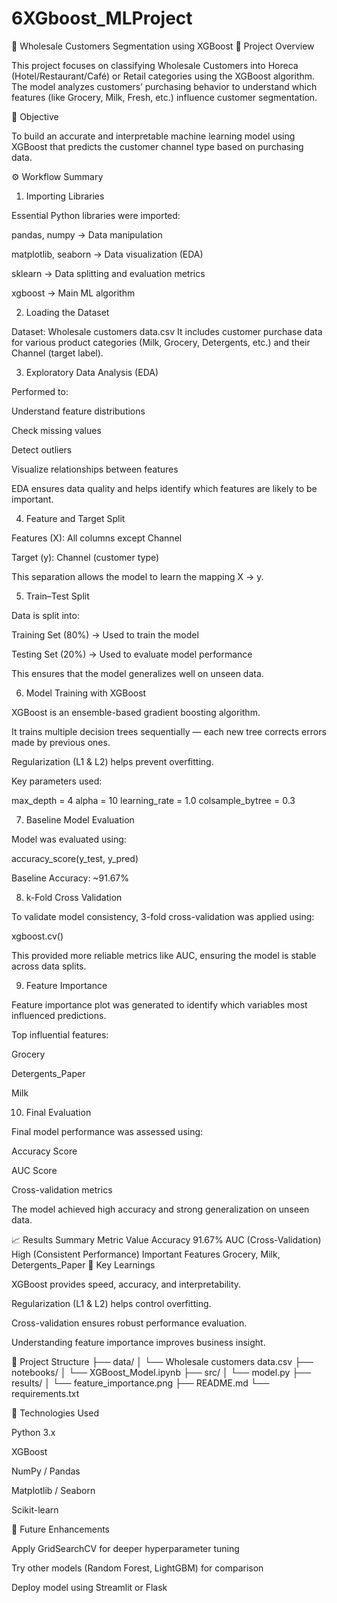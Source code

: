 # 6XGboost_MLProject

🧠 Wholesale Customers Segmentation using XGBoost
📌 Project Overview

This project focuses on classifying Wholesale Customers into Horeca (Hotel/Restaurant/Café) or Retail categories using the XGBoost algorithm.
The model analyzes customers’ purchasing behavior to understand which features (like Grocery, Milk, Fresh, etc.) influence customer segmentation.

🎯 Objective

To build an accurate and interpretable machine learning model using XGBoost that predicts the customer channel type based on purchasing data.

⚙️ Workflow Summary
1. Importing Libraries

Essential Python libraries were imported:

pandas, numpy → Data manipulation

matplotlib, seaborn → Data visualization (EDA)

sklearn → Data splitting and evaluation metrics

xgboost → Main ML algorithm

2. Loading the Dataset

Dataset: Wholesale customers data.csv
It includes customer purchase data for various product categories (Milk, Grocery, Detergents, etc.) and their Channel (target label).

3. Exploratory Data Analysis (EDA)

Performed to:

Understand feature distributions

Check missing values

Detect outliers

Visualize relationships between features

EDA ensures data quality and helps identify which features are likely to be important.

4. Feature and Target Split

Features (X): All columns except Channel

Target (y): Channel (customer type)

This separation allows the model to learn the mapping X → y.

5. Train–Test Split

Data is split into:

Training Set (80%) → Used to train the model

Testing Set (20%) → Used to evaluate model performance

This ensures that the model generalizes well on unseen data.

6. Model Training with XGBoost

XGBoost is an ensemble-based gradient boosting algorithm.

It trains multiple decision trees sequentially — each new tree corrects errors made by previous ones.

Regularization (L1 & L2) helps prevent overfitting.

Key parameters used:

max_depth = 4
alpha = 10
learning_rate = 1.0
colsample_bytree = 0.3

7. Baseline Model Evaluation

Model was evaluated using:

accuracy_score(y_test, y_pred)


Baseline Accuracy: ~91.67%

8. k-Fold Cross Validation

To validate model consistency, 3-fold cross-validation was applied using:

xgboost.cv()


This provided more reliable metrics like AUC, ensuring the model is stable across data splits.

9. Feature Importance

Feature importance plot was generated to identify which variables most influenced predictions.

Top influential features:

Grocery

Detergents_Paper

Milk

10. Final Evaluation

Final model performance was assessed using:

Accuracy Score

AUC Score

Cross-validation metrics

The model achieved high accuracy and strong generalization on unseen data.

📈 Results Summary
Metric	Value
Accuracy	91.67%
AUC (Cross-Validation)	High (Consistent Performance)
Important Features	Grocery, Milk, Detergents_Paper
🧩 Key Learnings

XGBoost provides speed, accuracy, and interpretability.

Regularization (L1 & L2) helps control overfitting.

Cross-validation ensures robust performance evaluation.

Understanding feature importance improves business insight.

📂 Project Structure
├── data/
│   └── Wholesale customers data.csv
├── notebooks/
│   └── XGBoost_Model.ipynb
├── src/
│   └── model.py
├── results/
│   └── feature_importance.png
├── README.md
└── requirements.txt

🧰 Technologies Used

Python 3.x

XGBoost

NumPy / Pandas

Matplotlib / Seaborn

Scikit-learn

🚀 Future Enhancements

Apply GridSearchCV for deeper hyperparameter tuning

Try other models (Random Forest, LightGBM) for comparison

Deploy model using Streamlit or Flask
